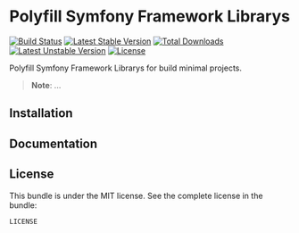 Polyfill Symfony Framework Librarys
==============

[![Build Status](https://secure.travis-ci.org/uxgood/polyfill-framework.svg?branch=master)](http://travis-ci.org/uxgood/polyfill-framework) [![Latest Stable Version](https://poser.pugx.org/uxgood/polyfill-framework/v/stable.svg)](https://packagist.org/packages/uxgood/polyfill-framework) [![Total Downloads](https://poser.pugx.org/uxgood/polyfill-framework/downloads.svg)](https://packagist.org/packages/uxgood/polyfill-framework) [![Latest Unstable Version](https://poser.pugx.org/uxgood/polyfill-framework/v/unstable.svg)](https://packagist.org/packages/uxgood/polyfill-framework) [![License](https://poser.pugx.org/uxgood/polyfill-framework/license.svg)](https://packagist.org/packages/uxgood/polyfill-framework)

Polyfill Symfony Framework Librarys for build minimal projects.

> __Note__: ...

Installation
------------


Documentation
-------------


License
-------

This bundle is under the MIT license. See the complete license in the bundle:

    LICENSE
